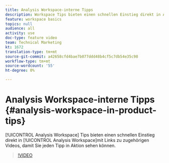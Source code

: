 ```yaml
---
title: Analysis Workspace-interne Tipps
description: Workspace Tips bieten einen schnellen Einstieg direkt in Analysis Workspace mit Links zu zugehörigen Videos, sodass Sie jede Tipps in Aktion sehen können.
feature: workspace basics
topics: null
audience: all
activity: use
doc-type: feature video
team: Technical Marketing
kt: 1672
translation-type: tm+mt
source-git-commit: a42658cfd4bae7b077ddd48b4cf5c7db54e35c98
workflow-type: tm+mt
source-wordcount: '55'
ht-degree: 0%

---
```



# Analysis Workspace-interne Tipps {#analysis-workspace-in-product-tips}

[!UICONTROL Analysis Workspace] Tips bieten einen schnellen Einstieg direkt in [!UICONTROL Analysis Workspace]mit Links zu zugehörigen Videos, damit Sie jeden Tipp in Aktion sehen können.

>[!VIDEO](https://video.tv.adobe.com/v/23135/?quality=12)
